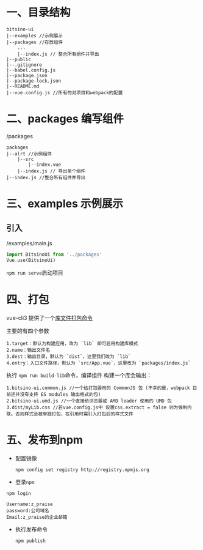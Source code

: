 # 一、目录结构

    bitsino-ui
    |--examples //示例展示
    |--packages //存放组件
        ...
        |--index.js // 整合所有组件并导出
    |--public
    |--.gitignore
    |--babel.config.js
    |--package.json
    |--package-lock.json
    |--README.md
    |--vue.config.js //所有的对项目和webpack的配置

# 二、packages 编写组件
/packages

    packages
    |--alrt //示例组件
        |--src
            |--index.vue
        |--index.js // 导出单个组件
    |--index.js //整合所有组件并导出


# 三、examples 示例展示

## 引入
/examples/main.js

```javascript
import BitsinoUi from '../packages'
Vue.use(BitsinoUi)
```
`npm run serve`启动项目

# 四、打包
vue-cli3 提供了一个[库文件打包命令](https://cli.vuejs.org/zh/guide/build-targets.html#%E5%BA%93)

主要的有四个参数

    1.target：默认为构建应用，改为 `lib` 即可启用构建库模式
    2.name：输出文件名
    3.dest：输出目录，默认为 `dist`，这里我们改为 `lib`
    4.entry：入口文件路径，默认为 `src/App.vue`，这里改为 `packages/index.js`

执行 `npm run build-lib`命令，编译组件
构建一个库会输出：
    
    1.bitsino-ui.common.js //一个给打包器用的 CommonJS 包 (不幸的是，webpack 目前还并没有支持 ES modules 输出格式的包)
    2.bitsino-ui.umd.js //一个直接给浏览器或 AMD loader 使用的 UMD 包
    3.dist/myLib.css //若vue.config.js中 设置css.extract = false 则为强制内联。否则样式会被单独打包，在引用时需引入打包后的样式文件

# 五、发布到npm

- 配置镜像

    `npm config set registry http://registry.npmjs.org`
- 登录`npm`

`npm login`
    
    Username:z_praise
    password:公司域名
    Email:z_praise的企业邮箱
    
- 执行发布命令

    `npm publish`
